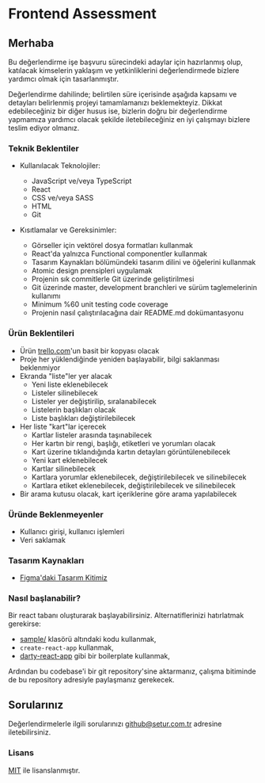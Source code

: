 # Frontend Assessment

## Merhaba

Bu değerlendirme işe başvuru sürecindeki adaylar için hazırlanmış olup, katılacak kimselerin yaklaşım ve yetkinliklerini değerlendirmede bizlere yardımcı olmak için tasarlanmıştır.

Değerlendirme dahilinde; belirtilen süre içerisinde aşağıda kapsamı ve detayları belirlenmiş projeyi tamamlamanızı beklemekteyiz. Dikkat edebileceğiniz bir diğer husus ise, bizlerin doğru bir değerlendirme yapmamıza yardımcı olacak şekilde iletebileceğiniz en iyi çalışmayı bizlere teslim ediyor olmanız.


### Teknik Beklentiler

- Kullanılacak Teknolojiler:
  - JavaScript ve/veya TypeScript
  - React
  - CSS ve/veya SASS
  - HTML
  - Git

- Kısıtlamalar ve Gereksinimler:
  - Görseller için vektörel dosya formatları kullanmak
  - React'da yalnızca Functional componentler kullanmak
  - Tasarım Kaynakları bölümündeki tasarım dilini ve öğelerini kullanmak
  - Atomic design prensipleri uygulamak
  - Projenin sık commitlerle Git üzerinde geliştirilmesi
  - Git üzerinde master, development branchleri ve sürüm taglemelerinin kullanımı
  - Minimum %60 unit testing code coverage
  - Projenin nasıl çalıştırılacağına dair README.md dokümantasyonu


### Ürün Beklentileri

- Ürün [trello.com](https://trello.com/)'un basit bir kopyası olacak
- Proje her yüklendiğinde yeniden başlayabilir, bilgi saklanması beklenmiyor
- Ekranda "liste"ler yer alacak
    - Yeni liste eklenebilecek
    - Listeler silinebilecek
    - Listeler yer değiştirilip, sıralanabilecek
    - Listelerin başlıkları olacak
    - Liste başlıkları değiştirilebilecek
- Her liste "kart"lar içerecek
    - Kartlar listeler arasında taşınabilecek
    - Her kartın bir rengi, başlığı, etiketleri ve yorumları olacak
    - Kart üzerine tıklandığında kartın detayları görüntülenebilecek
    - Yeni kart eklenebilecek
    - Kartlar silinebilecek
    - Kartlara yorumlar eklenebilecek, değiştirilebilecek ve silinebilecek
    - Kartlara etiket eklenebilecek, değiştirilebilecek ve silinebilecek
- Bir arama kutusu olacak, kart içeriklerine göre arama yapılabilecek


### Üründe Beklenmeyenler

- Kullanıcı girişi, kullanıcı işlemleri
- Veri saklamak


### Tasarım Kaynakları

- [Figma'daki Tasarım Kitimiz](https://www.figma.com/community/file/1214456010104483158/Atomize-3.0)


### Nasıl başlanabilir?

Bir react tabanı oluşturarak başlayabilirsiniz. Alternatiflerinizi hatırlatmak gerekirse:

- [sample/](sample/) klasörü altındaki kodu kullanmak,
- `create-react-app` kullanmak,
- [darty-react-app](https://github.com/eserozvataf/darty-react-app) gibi bir boilerplate kullanmak,

Ardından bu codebase'i bir git repository'sine aktarmanız, çalışma bitiminde de bu repository adresiyle paylaşmanız gerekecek.


## Sorularınız

Değerlendirmelerle ilgili sorularınızı [github@setur.com.tr](mailto:github@setur.com.tr) adresine iletebilirsiniz.


### Lisans

[MIT](LICENSE) ile lisanslanmıştır.